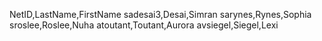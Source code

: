 NetID,LastName,FirstName
sadesai3,Desai,Simran
sarynes,Rynes,Sophia
sroslee,Roslee,Nuha
atoutant,Toutant,Aurora
avsiegel,Siegel,Lexi
